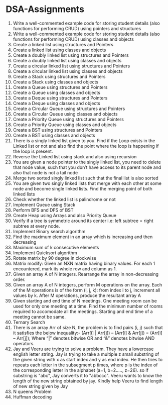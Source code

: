 # DSA-Assignments

1. Write a well-commented example code for storing student details (also functions for performing CRUD) using pointers and structures<br/>
2. Write a well-commented example code for storing student details (also functions for performing CRUD) using classes and objects<br/>
3. Create a linked list using structures and Pointers<br/>
4. Create a linked list using classes and objects<br/>
5. Create a doubly linked list using structures and Pointers<br/>
6. Create a doubly linked list using classes and objects<br/>
7. Create a circular linked list using structures and Pointers<br/>
8. Create a circular linked list using classes and objects<br/>
9. Create a Stack using structures and Pointers<br/>
10. Create a Stack using classes and objects<br/>
11. Create a Queue using structures and Pointers<br/>
12. Create a Queue using classes and objects<br/>
13. Create a Deque using structures and Pointers<br/>
14. Create a Deque using classes and objects<br/>
15. Create a Circular Queue using structures and Pointers<br/>
16. Create a Circular Queue using classes and objects<br/>
17. Create a Priority Queue using structures and Pointers<br/>
18. Create a Priority Queue using classes and objects<br/>
19. Create a BST using structures and Pointers<br/>
20. Create a BST using classes and objects<br/>
21. There is a singly linked list given to you. Find if the Loop exists in the Linked list or not and also find the point where the loop is happening if the loop is present.<br/>
22. Reverse the Linked list using stack and also using recursion<br/>
23. You are given a node pointer to the singly linked list, you need to delete that node value, such that you don’t have access to its parent node and also that node is not a tail node<br/>
24. Merge two sorted singly linked list such that the final list is also sorted<br/>
25. You are given two singly linked lists that merge with each other at some node and become single linked lists. Find the merging point of both linked lists<br/>
26. Check whether the linked list is palindrome or not<br/>
27. Implement Queue using Stack<br/>
28. Perform BFS and DFS of BST<br/>
29. Create Heap using Arrays and also Priority Queue<br/>
30. Verify if a tree is symmetric around its center i.e: left subtree = right subtree at every node.<br/>
31. Implement Binary search algorithm<br/>
32. Find the maximum element in an array which is increasing and then decreasing<br/>
33. Maximum sum of k consecutive elements<br/>
34. Implement Quicksort algorithm<br/>
35. Rotate matrix by 90 degree in clockwise<br/>
36. Matrix modify: Given an NXN matrix having binary values. For each 1 encountered, mark its whole row and column as 1.<br/>
37. Given an array A of N integers. Rearrange the array in non-decreasing order.<br/>
38. Given an array A of N integers, perform M operations on the array. Each of the M operations is of the form (i, j, k): from index i to j, increment all values by k. After M operations, produce the resultant array A<br/>
39. Given starting and end time of N meetings. One meeting room can be used for only one meeting at a time. Find the minimum number of rooms required to accomodate all the meetings. Starting and end time of a meeting cannot be same.<br/>
40. Ternary Search<br/>
41. There is an array Arr of size N, the problem is to find pairs (i, j) such that it satisfies the below inequality:-  (Arr[i] | Arr[j]) – (Arr[i] & Arr[j]) = (Arr[i] – Arr[j]); Where “|” denotes bitwise OR and “&” denotes bitwise AND operators.<br/>
42. Jay and Veeru are trying to solve a problem. They have a lowercase english letter string. Jay is trying to take a multiple z small substring of the given string with x as start index and y as end index. He then tries to repeats each letter in the subsegment p times, where p is the index of the corresponding letter in the alphabet (a=1, b=2....., z=26). so if substring is "abc", Jay converts it to "abbccc". Veeru wants to know the length of the new string obtained by jay. Kindly help Veeru to find length of new string given by Jay<br/>
43. N queens Problem<br/>
44. Huffman decoding<br/>


